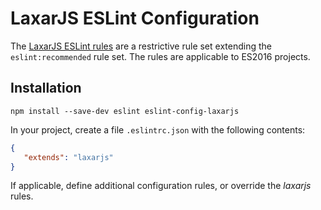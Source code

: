 # LaxarJS ESLint Configuration

The [LaxarJS ESLint rules](.eslintrc.json) are a restrictive rule set extending the `eslint:recommended` rule set.
The rules are applicable to ES2016 projects.


## Installation

```console
npm install --save-dev eslint eslint-config-laxarjs
```

In your project, create a file `.eslintrc.json` with the following contents:

```json
{
   "extends": "laxarjs"
}
```

If applicable, define additional configuration rules, or override the *laxarjs* rules.
